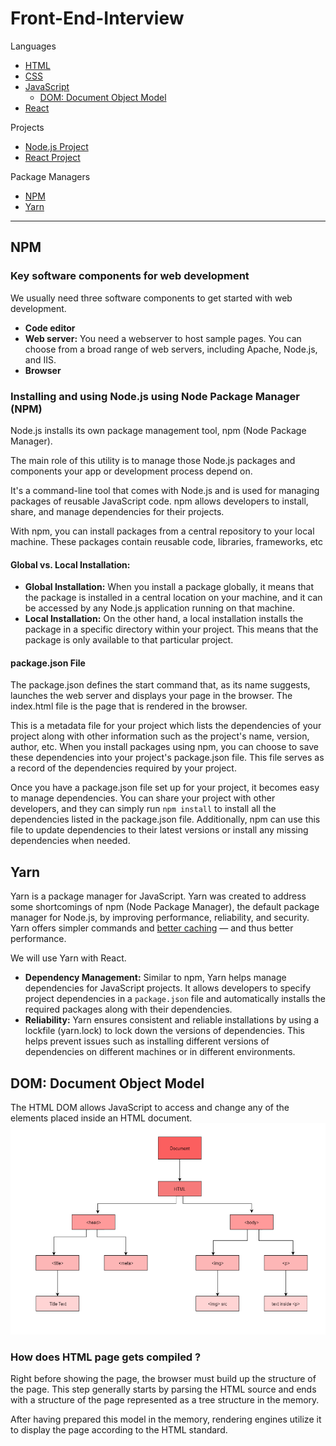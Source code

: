 # Front-End-Interview
Languages
- [HTML](HTML/README.md)
- [CSS](CSS/README.md)
- [JavaScript](JavaScript/README.md)
  - [DOM: Document Object Model](#dom-document-object-model)
- [React](React/README.md)

Projects
- [Node.js Project](Node%20Project/README.md)
- [React Project](React%20Project/README.md)

Package Managers
- [NPM](#npm)
- [Yarn](#yarn)

---

## NPM
### Key software components for web development
We usually need three software components to get started with web development.

- **Code editor**
- **Web server:** You need a webserver to host sample pages. You can choose from a broad range of web servers, including Apache, Node.js, and IIS.
- **Browser**

### Installing and using Node.js using Node Package Manager (NPM) 
Node.js installs its own package management tool, npm (Node Package Manager).

The main role of this utility is to manage those Node.js packages and components your app or development process depend on.

It's a command-line tool that comes with Node.js and is used for managing packages of reusable JavaScript code. npm allows developers to install, share, and manage dependencies for their projects.

With npm, you can install packages from a central repository to your local machine. These packages contain reusable code, libraries, frameworks, etc

#### Global vs. Local Installation:
- **Global Installation:** When you install a package globally, it means that the package is installed in a central location on your machine, and it can be accessed by any Node.js application running on that machine.
- **Local Installation:** On the other hand, a local installation installs the package in a specific directory within your project. This means that the package is only available to that particular project.

#### package.json File
The package.json defines the start command that, as its name suggests, launches the web server and displays your page in the browser. The index.html file is the page that is rendered in the browser.

This is a metadata file for your project which lists the dependencies of your project along with other information such as the project's name, version, author, etc. When you install packages using npm, you can choose to save these dependencies into your project's package.json file. This file serves as a record of the dependencies required by your project.

Once you have a package.json file set up for your project, it becomes easy to manage dependencies. You can share your project with other developers, and they can simply run ```npm install``` to install all the dependencies listed in the package.json file. Additionally, npm can use this file to update dependencies to their latest versions or install any missing dependencies when needed.

## Yarn
Yarn is a package manager for JavaScript. Yarn was created to address some shortcomings of npm (Node Package Manager), the default package manager for Node.js, by improving performance, reliability, and security. Yarn offers simpler commands and <ins>better caching</ins> — and thus better performance.

We will use Yarn with React.

- **Dependency Management:** Similar to npm, Yarn helps manage dependencies for JavaScript projects. It allows developers to specify project dependencies in a ```package.json``` file and automatically installs the required packages along with their dependencies.
- **Reliability:** Yarn ensures consistent and reliable installations by using a lockfile (yarn.lock) to lock down the versions of dependencies. This helps prevent issues such as installing different versions of dependencies on different machines or in different environments.

## DOM: Document Object Model

The HTML DOM allows JavaScript to access and change any of the elements placed inside an HTML document.
<img src="img/DOM.png">

### How does HTML page gets compiled ?
Right before showing the page, the browser must build up the structure of the page. This step generally starts by parsing the HTML source and ends with a structure of the page represented as a tree structure in the memory.

After having prepared this model in the memory, rendering engines utilize it to display the page according to the HTML standard.



